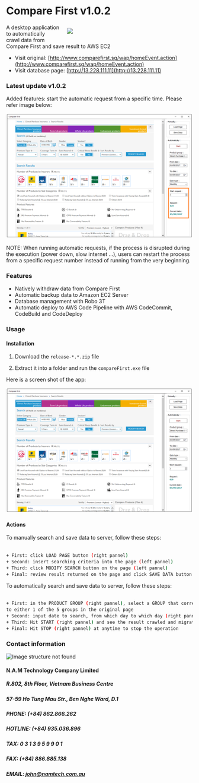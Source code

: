 # Compare First v1.0.2

<img align="right" src="http://namtech.com.au/wp-content/uploads/2017/04/color-logo.svg" hspace="20" vspace="10" width="320">

A desktop application to automatically crawl data from Compare First and save result to AWS EC2 

* Visit original: [http://www.comparefirst.sg/wap/homeEvent.action](http://www.comparefirst.sg/wap/homeEvent.action)
* Visit database page: [http://13.228.111.11](http://13.228.111.11)

### Latest update v1.0.2

Added features: start the automatic request from a specific time. Please refer image below:

![Image structure not found](https://github.com/nguyenpham95/compareFirst-release/blob/master/shot/update.png)<br/>

NOTE: When running automatic requests, if the process is disrupted during the execution (power down, slow internet ...), users can restart the process from a specific request number instead of running from the very beginning. 

### Features

* Natively withdraw data from Compare First
* Automatic backup data to Amazon EC2 Server
* Database management with Robo 3T
* Automatic deploy to AWS Code Pipeline with AWS CodeCommit, CodeBuild and CodeDeploy

### Usage

#### Installation

1. Download the `release-*.*.zip` file

2. Extract it into a folder and run the `compareFirst.exe` file

Here is a screen shot of the app:

![Image structure not found](https://github.com/nguyenpham95/compareFirst-release/blob/master/shot/app.PNG)<br/>

#### Actions

To manually search and save data to server, follow these steps:

```sh

+ First: click LOAD PAGE button (right pannel)
+ Second: insert searching criteria into the page (left pannel)
+ Third: click MODIFY SEARCH button on the page (left pannel)
+ Final: review result returned on the page and click SAVE DATA button (right pannel)

```

To automatically search and save data to server, follow these steps:

```sh

+ First: in the PRODUCT GROUP (right pannel), select a GROUP that correspond
to either 1 of the 5 groups in the original page
+ Second: input date to search, from which day to which day (right pannel)
+ Third: Hit START (right pannel) and see the result crawled and migrated to EC2 server
+ Final: Hit STOP (right pannel) at anytime to stop the operation

```

### Contact information

![Image structure not found](http://namtech.com.au/wp-content/uploads/2017/04/color-logo.svg)<br/>

#### N.A.M Technology Company Limited

##### R.802, 8th Floor, Vietnam Business Centre
##### 57-59 Ho Tung Mau Str., Ben Nghe Ward, D.1
##### PHONE: (+84) 862.866.262
##### HOTLINE: (+84) 935.036.896
##### TAX: 0 3 1 3 9 5 9 9 0 1
##### FAX: (+84) 886.885.138
##### EMAIL: john@namtech.com.au
